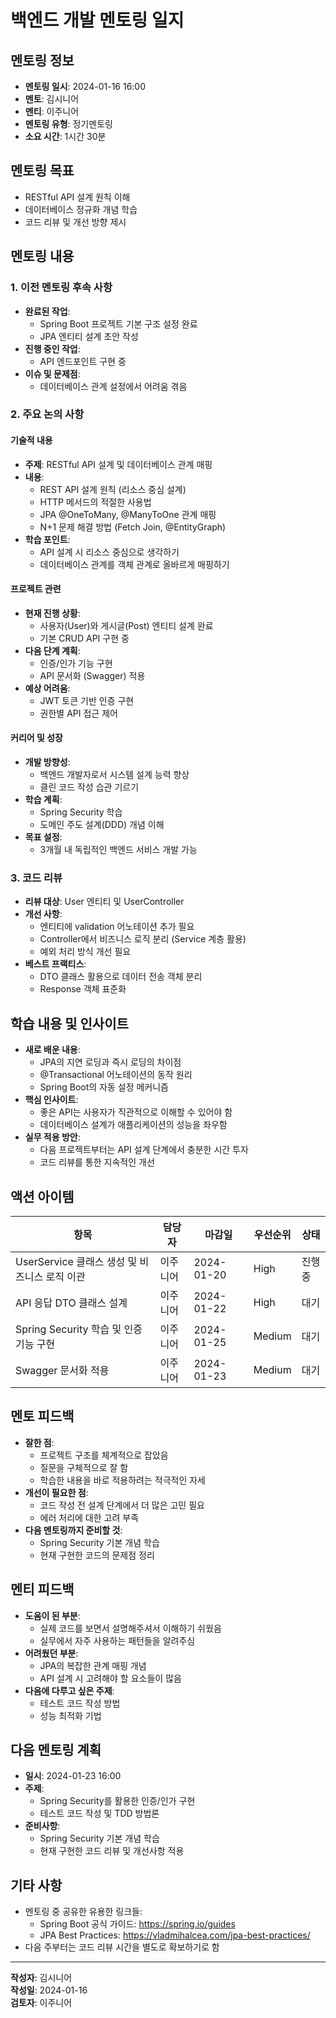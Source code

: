 # 백엔드 개발 멘토링 일지

## 멘토링 정보
- **멘토링 일시**: 2024-01-16 16:00
- **멘토**: 김시니어
- **멘티**: 이주니어
- **멘토링 유형**: 정기멘토링
- **소요 시간**: 1시간 30분

## 멘토링 목표
- RESTful API 설계 원칙 이해
- 데이터베이스 정규화 개념 학습
- 코드 리뷰 및 개선 방향 제시

## 멘토링 내용

### 1. 이전 멘토링 후속 사항
- **완료된 작업**: 
  - Spring Boot 프로젝트 기본 구조 설정 완료
  - JPA 엔티티 설계 초안 작성
- **진행 중인 작업**: 
  - API 엔드포인트 구현 중
- **이슈 및 문제점**: 
  - 데이터베이스 관계 설정에서 어려움 겪음

### 2. 주요 논의 사항
#### 기술적 내용
- **주제**: RESTful API 설계 및 데이터베이스 관계 매핑
- **내용**: 
  - REST API 설계 원칙 (리소스 중심 설계)
  - HTTP 메서드의 적절한 사용법
  - JPA @OneToMany, @ManyToOne 관계 매핑
  - N+1 문제 해결 방법 (Fetch Join, @EntityGraph)
- **학습 포인트**: 
  - API 설계 시 리소스 중심으로 생각하기
  - 데이터베이스 관계를 객체 관계로 올바르게 매핑하기

#### 프로젝트 관련
- **현재 진행 상황**: 
  - 사용자(User)와 게시글(Post) 엔티티 설계 완료
  - 기본 CRUD API 구현 중
- **다음 단계 계획**: 
  - 인증/인가 기능 구현
  - API 문서화 (Swagger) 적용
- **예상 어려움**: 
  - JWT 토큰 기반 인증 구현
  - 권한별 API 접근 제어

#### 커리어 및 성장
- **개발 방향성**: 
  - 백엔드 개발자로서 시스템 설계 능력 향상
  - 클린 코드 작성 습관 기르기
- **학습 계획**: 
  - Spring Security 학습
  - 도메인 주도 설계(DDD) 개념 이해
- **목표 설정**: 
  - 3개월 내 독립적인 백엔드 서비스 개발 가능

### 3. 코드 리뷰
- **리뷰 대상**: User 엔티티 및 UserController
- **개선 사항**: 
  - 엔티티에 validation 어노테이션 추가 필요
  - Controller에서 비즈니스 로직 분리 (Service 계층 활용)
  - 예외 처리 방식 개선 필요
- **베스트 프랙티스**: 
  - DTO 클래스 활용으로 데이터 전송 객체 분리
  - Response 객체 표준화

## 학습 내용 및 인사이트
- **새로 배운 내용**: 
  - JPA의 지연 로딩과 즉시 로딩의 차이점
  - @Transactional 어노테이션의 동작 원리
  - Spring Boot의 자동 설정 메커니즘
- **핵심 인사이트**: 
  - 좋은 API는 사용자가 직관적으로 이해할 수 있어야 함
  - 데이터베이스 설계가 애플리케이션의 성능을 좌우함
- **실무 적용 방안**: 
  - 다음 프로젝트부터는 API 설계 단계에서 충분한 시간 투자
  - 코드 리뷰를 통한 지속적인 개선

## 액션 아이템
| 항목 | 담당자 | 마감일 | 우선순위 | 상태 |
|------|--------|--------|----------|------|
| UserService 클래스 생성 및 비즈니스 로직 이관 | 이주니어 | 2024-01-20 | High | 진행중 |
| API 응답 DTO 클래스 설계 | 이주니어 | 2024-01-22 | High | 대기 |
| Spring Security 학습 및 인증 기능 구현 | 이주니어 | 2024-01-25 | Medium | 대기 |
| Swagger 문서화 적용 | 이주니어 | 2024-01-23 | Medium | 대기 |

## 멘토 피드백
- **잘한 점**: 
  - 프로젝트 구조를 체계적으로 잡았음
  - 질문을 구체적으로 잘 함
  - 학습한 내용을 바로 적용하려는 적극적인 자세
- **개선이 필요한 점**: 
  - 코드 작성 전 설계 단계에서 더 많은 고민 필요
  - 에러 처리에 대한 고려 부족
- **다음 멘토링까지 준비할 것**: 
  - Spring Security 기본 개념 학습
  - 현재 구현한 코드의 문제점 정리

## 멘티 피드백
- **도움이 된 부분**: 
  - 실제 코드를 보면서 설명해주셔서 이해하기 쉬웠음
  - 실무에서 자주 사용하는 패턴들을 알려주심
- **어려웠던 부분**: 
  - JPA의 복잡한 관계 매핑 개념
  - API 설계 시 고려해야 할 요소들이 많음
- **다음에 다루고 싶은 주제**: 
  - 테스트 코드 작성 방법
  - 성능 최적화 기법

## 다음 멘토링 계획
- **일시**: 2024-01-23 16:00
- **주제**: 
  - Spring Security를 활용한 인증/인가 구현
  - 테스트 코드 작성 및 TDD 방법론
- **준비사항**: 
  - Spring Security 기본 개념 학습
  - 현재 구현한 코드 리뷰 및 개선사항 적용

## 기타 사항
- 멘토링 중 공유한 유용한 링크들:
  - Spring Boot 공식 가이드: https://spring.io/guides
  - JPA Best Practices: https://vladmihalcea.com/jpa-best-practices/
- 다음 주부터는 코드 리뷰 시간을 별도로 확보하기로 함

---
**작성자**: 김시니어  
**작성일**: 2024-01-16  
**검토자**: 이주니어
